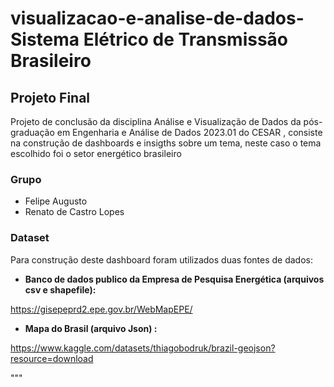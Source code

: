 # visualizacao-e-analise-de-dados-Sistema Elétrico de Transmissão Brasileiro

## Projeto Final

Projeto de conclusão da disciplina Análise e Visualização de Dados da pós-graduação em Engenharia e Análise de Dados 2023.01 do CESAR , consiste na construção de dashboards e insigths sobre um tema, neste caso o tema escolhido foi o setor energético brasileiro

### Grupo

- Felipe Augusto
- Renato de Castro Lopes

### Dataset

Para construção deste dashboard foram utilizados duas fontes de dados:

- **Banco de dados publico da Empresa de Pesquisa Energética (arquivos csv e shapefile):**
  
https://gisepeprd2.epe.gov.br/WebMapEPE/

- **Mapa do Brasil (arquivo Json) :**
  
https://www.kaggle.com/datasets/thiagobodruk/brazil-geojson?resource=download

"""

